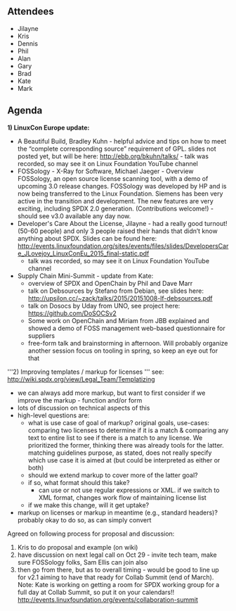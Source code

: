 ## Attendees

  - Jilayne
  - Kris
  - Dennis
  - Phil
  - Alan
  - Gary
  - Brad
  - Kate
  - Mark

## Agenda

**1) LinuxCon Europe update:**

  - A Beautiful Build, Bradley Kuhn - helpful advice and tips on how to
    meet the “complete corresponding source” requirement of GPL. slides
    not posted yet, but will be here: <http://ebb.org/bkuhn/talks/> -
    talk was recorded, so may see it on Linux Foundation YouTube channel
  - FOSSology - X-Ray for Software, Michael Jaeger - Overview FOSSology,
    an open source license scanning tool, with a demo of upcoming 3.0
    release changes. FOSSology was developed by HP and is now being
    transferred to the Linux Foundation. Siemens has been very active in
    the transition and development. The new features are very exciting,
    including SPDX 2.0 generation. (Contributions welcome\!) - should
    see v3.0 available any day now.
  - Developer's Care About the License, Jilayne - had a really good
    turnout\! (50-60 people) and only 3 people raised their hands that
    didn’t know anything about SPDX. Slides can be found here:
    <http://events.linuxfoundation.org/sites/events/files/slides/DevelopersCare_JLovejoy_LinuxConEu_2015_final-static.pdf>
    - talk was recorded, so may see it on Linux Foundation YouTube
    channel
  - Supply Chain Mini-Summit - update from Kate:
      - overview of SPDX and OpenChain by Phil and Dave Marr
      - talk on Debsources by Stefano from Debian, see slides here:
        <http://upsilon.cc/~zack/talks/2015/20151008-lf-debsources.pdf>
      - talk on Dosocs by Uday from UNO, see project here:
        <https://github.com/DoSOCSv2>
      - Some work on OpenChain and Miriam from JBB explained and showed
        a demo of FOSS management web-based questionnaire for suppliers
      - free-form talk and brainstorming in afternoon. Will probably
        organize another session focus on tooling in spring, so keep an
        eye out for that

'''2) Improving templates / markup for licenses ''' see:
<http://wiki.spdx.org/view/Legal_Team/Templatizing>

  - we can always add more markup, but want to first consider if we
    improve the markup - function and/or form
  - lots of discussion on technical aspects of this
  - high-level questions are:
      - what is use case of goal of markup? original goals, use-cases:
        comparing two licenses to determine if it is a match & comparing
        any text to entire list to see if there is a match to any
        license. We prioritized the former, thinking there was already
        tools for the latter. matching guidelines purpose, as stated,
        does not really specify which use case it is aimed at (but could
        be interpreted as either or both)
      - should we extend markup to cover more of the latter goal?
      - if so, what format should this take?
          - can use or not use regular expressions or XML. if we switch
            to XML format, changes work flow of maintaining license list
      - if we make this change, will it get uptake?
  - markup on licenses or markup in meantime (e.g., standard headers)?
    probably okay to do so, as can simply convert

Agreed on following process for proposal and discussion:

1.  Kris to do proposal and example (on wiki)
2.  have discussion on next legal call on Oct 29 - invite tech team,
    make sure FOSSology folks, Sam Ellis can join also
3.  then go from there, but as to overall timing - would be good to line
    up for v2.1 aiming to have that ready for Collab Summit (end of
    March). Note: Kate is working on getting a room for SPDX working
    group for a full day at Collab Summit, so put it on your
    calendars\!\!
    <http://events.linuxfoundation.org/events/collaboration-summit>
